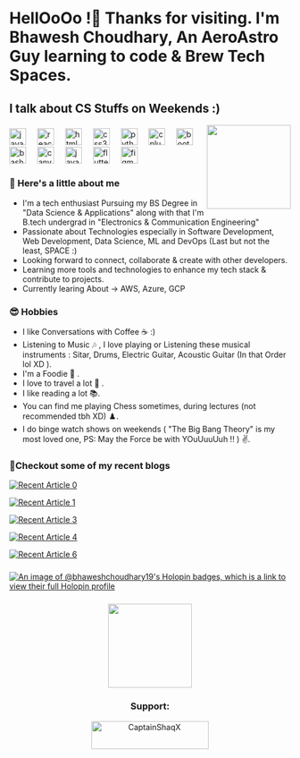 <h1 align="left">HellOoOo !👋 Thanks for visiting.  I'm Bhawesh Choudhary, An AeroAstro Guy learning to code & Brew Tech Spaces.</h1>
<h2> I talk about CS Stuffs on Weekends :) </h2>

<img align="right" height="150" src="https://media.giphy.com/media/CuuSHzuc0O166MRfjt/giphy.gif"  />



###

<div align="left">
  <img src="https://cdn.jsdelivr.net/gh/devicons/devicon/icons/javascript/javascript-original.svg" height="30" alt="javascript logo"  />
  <img width="12" />
  <img src="https://cdn.jsdelivr.net/gh/devicons/devicon/icons/react/react-original.svg" height="30" alt="react logo"  />
  <img width="12" />
  <img src="https://cdn.jsdelivr.net/gh/devicons/devicon/icons/html5/html5-original.svg" height="30" alt="html5 logo"  />
  <img width="12" />
  <img src="https://cdn.jsdelivr.net/gh/devicons/devicon/icons/css3/css3-original.svg" height="30" alt="css3 logo"  />
  <img width="12" />
  <img src="https://cdn.jsdelivr.net/gh/devicons/devicon/icons/python/python-original.svg" height="30" alt="python logo"  />
  <img width="12" />
  <img src="https://cdn.jsdelivr.net/gh/devicons/devicon/icons/cplusplus/cplusplus-original.svg" height="30" alt="cplusplus logo"  />
  <img width="12" />
  <img src="https://cdn.jsdelivr.net/gh/devicons/devicon/icons/bootstrap/bootstrap-original.svg" height="30" alt="bootstrap logo"  />
  <img width="12" />
  <img src="https://cdn.jsdelivr.net/gh/devicons/devicon/icons/bash/bash-original.svg" height="30" alt="bash logo"  />
  <img width="12" />
  <img src="https://cdn.jsdelivr.net/gh/devicons/devicon/icons/canva/canva-original.svg" height="30" alt="canva logo"  />
  <img width="12" />
  <img src="https://cdn.jsdelivr.net/gh/devicons/devicon/icons/java/java-original.svg" height="30" alt="java logo"  />
  <img width="12" />
   <img src="https://cdn.jsdelivr.net/gh/devicons/devicon/icons/flutter/flutter-original.svg" height="30" alt="flutter logo"  />
  <img width="12" />
   <img src="https://cdn.jsdelivr.net/gh/devicons/devicon/icons/figma/figma-original.svg" height="30" alt="figma logo"  />
  <img width="12" />
 
</div>

###

<h3 align = "left">
🚀 Here's a little about me
</h3>

- I'm a tech enthusiast Pursuing my BS Degree in "Data Science & Applications" along with that I'm B.tech undergrad in "Electronics & Communication Engineering"  
- Passionate about Technologies especially in Software Development, Web Development, Data Science, ML and DevOps (Last but not the least, SPACE :)
- Looking forward to connect, collaborate & create with other developers. 
- Learning more tools and technologies to enhance my tech stack & contribute to projects.
- Currently learing About -> AWS, Azure, GCP

###


<h3 align = "left">
😎 Hobbies </h3>

- I like Conversations with Coffee ☕ :)
- Listening to Music 🎶 , I love playing or Listening these musical instruments : Sitar, Drums, Electric Guitar, Acoustic Guitar (In that Order lol XD ).
- I'm a Foodie 🍕 .
- I love to travel a lot 🧳 .
- I like reading a lot 📚.
- You can find me playing Chess sometimes, during lectures (not recommended tbh XD) ♟️.
- I do binge watch shows on weekends ( "The Big Bang Theory" is my most loved one, PS: May the Force be with YOuUuuUuh !! ) ✌️.


### 


<h3 align = "left">
📝Checkout some of my recent blogs </h3>

<a target="_blank" href="https://github-readme-medium-recent-article.vercel.app/medium/@bhaweshchoudhary/0"><img src="https://github-readme-medium-recent-article.vercel.app/medium/@bhaweshchoudhary/0" alt="Recent Article 0"> 

<a target="_blank" href="https://github-readme-medium-recent-article.vercel.app/medium/@bhaweshchoudhary/1"><img src="https://github-readme-medium-recent-article.vercel.app/medium/@bhaweshchoudhary/1" alt="Recent Article 1"> 

<a target="_blank" href="https://github-readme-medium-recent-article.vercel.app/medium/@bhaweshchoudhary/3"><img src="https://github-readme-medium-recent-article.vercel.app/medium/@bhaweshchoudhary/3" alt="Recent Article 3"> 

<a target="_blank" href="https://github-readme-medium-recent-article.vercel.app/medium/@bhaweshchoudhary/4"><img src="https://github-readme-medium-recent-article.vercel.app/medium/@bhaweshchoudhary/4" alt="Recent Article 4"> 

<a target="_blank" href="https://github-readme-medium-recent-article.vercel.app/medium/@bhaweshchoudhary/6"><img src="https://github-readme-medium-recent-article.vercel.app/medium/@bhaweshchoudhary/6" alt="Recent Article 6"> 

###


[![An image of @bhaweshchoudhary19's Holopin badges, which is a link to view their full Holopin profile](https://holopin.me/bhaweshchoudhary19)](https://holopin.io/@bhaweshchoudhary19)


###
<div align="center">
  <img height="150" src="https://media.giphy.com/media/X5re9Nmn4gQXwyFmFt/giphy.gif"  />
</div>
<div align="center">
  <h3>Support:</h3>
</div>

<div align="center">
<a href="[https://www.buymeacoffee.com/Bha](https://www.buymeacoffee.com/bhaweshchoudhary)" target="blank"> <img src="https://cdn.buymeacoffee.com/buttons/v2/default-yellow.png" height="50" width="210" alt="CaptainShaqX" /></a></p>
</div>
